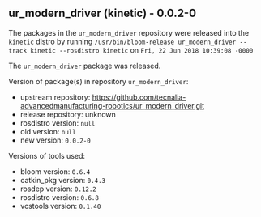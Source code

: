 ## ur_modern_driver (kinetic) - 0.0.2-0

The packages in the `ur_modern_driver` repository were released into the `kinetic` distro by running `/usr/bin/bloom-release ur_modern_driver --track kinetic --rosdistro kinetic` on `Fri, 22 Jun 2018 10:39:08 -0000`

The `ur_modern_driver` package was released.

Version of package(s) in repository `ur_modern_driver`:

- upstream repository: https://github.com/tecnalia-advancedmanufacturing-robotics/ur_modern_driver.git
- release repository: unknown
- rosdistro version: `null`
- old version: `null`
- new version: `0.0.2-0`

Versions of tools used:

- bloom version: `0.6.4`
- catkin_pkg version: `0.4.3`
- rosdep version: `0.12.2`
- rosdistro version: `0.6.8`
- vcstools version: `0.1.40`


